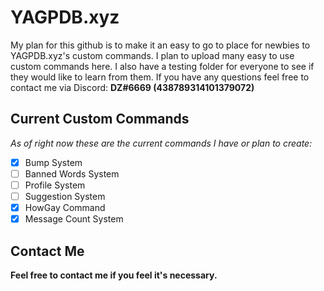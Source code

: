 # YAGPDB.xyz
My plan for this github is to make it an easy to go to place for newbies to YAGPDB.xyz's custom commands. I plan to upload many easy to use custom commands here. I also have a testing folder for everyone to see if they would like to learn from them. If you have any questions feel free to contact me via Discord: **DZ#6669 (438789314101379072)**

## Current Custom Commands
*As of right now these are the current commands I have or plan to create:*
- [x] Bump System
- [ ] Banned Words System
- [ ] Profile System
- [ ] Suggestion System
- [x] HowGay Command
- [x] Message Count System

## Contact Me
**Feel free to contact me if you feel it's necessary.**
[]( https://cdn.discordapp.com/attachments/727216615875149844/740717531722940486/image0.jpg )
